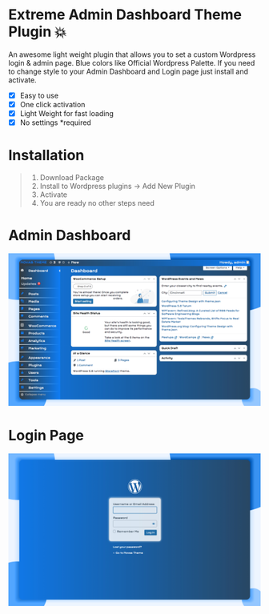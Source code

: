 # Extreme Admin Dashboard Theme Plugin :boom:

An awesome light weight plugin that allows you to set a custom Wordpress login & admin page.
Blue colors like Official Wordpress Palette.
If you need to change style to your Admin Dashboard and Login page just install and activate.

- [x] Easy to use
- [x] One click activation
- [x] Light Weight for fast loading
- [x] No settings *required

# Installation
>1. Download Package
>2. Install to Wordpress plugins -> Add New Plugin
>3. Activate
>4. You are ready no other steps need

# Admin Dashboard

![alt text](https://raw.githubusercontent.com/Novas-Dev/Assets/main/landing.jpg)

# Login Page
![alt text](https://raw.githubusercontent.com/Novas-Dev/Assets/main/login-page.jpg)
